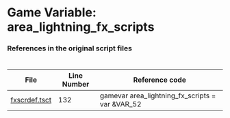 # Game Variable: area_lightning_fx_scripts
### References in the original script files

#

| File | Line Number | Reference code |
| --- | --- | --- |
| [fxscrdef.tsct](../../../out/fxscrdef.tsct#L132) | 132 | gamevar area_lightning_fx_scripts = var &VAR_52 |
